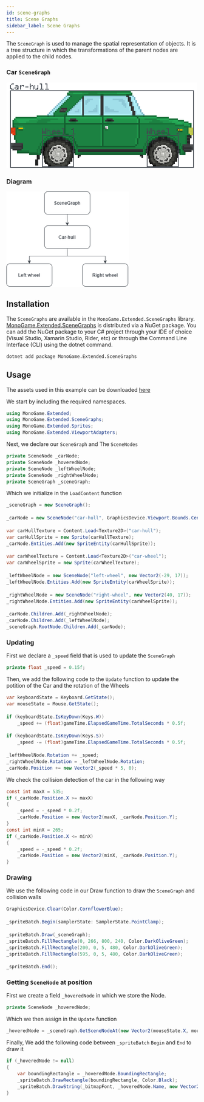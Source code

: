 ```yaml
---
id: scene-graphs
title: Scene Graphs
sidebar_label: Scene Graphs
---
```


The `SceneGraph` is used to manage the spatial representation of objects. It is a tree structure in which the transformations of the parent nodes are applied to the child nodes.

### Car `SceneGraph`
![Car scene graph](car-scene-graph.png)

### Diagram
![Diagram](diagram.png)

## Installation

The `SceneGraphs` are available in the `MonoGame.Extended.SceneGraphs` library.
[MonoGame.Extended.SceneGraphs](https://www.nuget.org/packages/MonoGame.Extended.SceneGraphs) is distributed via a NuGet package. You can add the NuGet package to your C# project through your IDE of choice (Visual Studio, Xamarin Studio, Rider, etc) or through the Command Line Interface (CLI) using the dotnet command.
```
dotnet add package MonoGame.Extended.SceneGraphs
```

## Usage

The assets used in this example can be downloaded [here](./assets.zip)

We start by including the required namespaces.

```cs
using MonoGame.Extended;
using MonoGame.Extended.SceneGraphs;
using MonoGame.Extended.Sprites;
using MonoGame.Extended.ViewportAdapters;
```

Next, we declare our `SceneGraph` and The `SceneNodes`

```cs
private SceneNode _carNode;
private SceneNode _hoveredNode;
private SceneNode _leftWheelNode;
private SceneNode _rightWheelNode;
private SceneGraph _sceneGraph;
```

Which we initialize in the `LoadContent` function

```cs
_sceneGraph = new SceneGraph();

_carNode = new SceneNode("car-hull", GraphicsDevice.Viewport.Bounds.Center.ToVector2());

var carHullTexture = Content.Load<Texture2D>("car-hull");
var carHullSprite = new Sprite(carHullTexture);
_carNode.Entities.Add(new SpriteEntity(carHullSprite));

var carWheelTexture = Content.Load<Texture2D>("car-wheel");
var carWheelSprite = new Sprite(carWheelTexture);

_leftWheelNode = new SceneNode("left-wheel", new Vector2(-29, 17));
_leftWheelNode.Entities.Add(new SpriteEntity(carWheelSprite));

_rightWheelNode = new SceneNode("right-wheel", new Vector2(40, 17));
_rightWheelNode.Entities.Add(new SpriteEntity(carWheelSprite));

_carNode.Children.Add(_rightWheelNode);
_carNode.Children.Add(_leftWheelNode);
_sceneGraph.RootNode.Children.Add(_carNode);
```

### Updating

First we declare a `_speed` field that is used to update the `SceneGraph`
```cs
private float _speed = 0.15f;
```

Then, we add the following code to the `Update` function to update the potition of the Car and the rotation of the Wheels

```cs
var keyboardState = Keyboard.GetState();
var mouseState = Mouse.GetState();

if (keyboardState.IsKeyDown(Keys.W))
    _speed += (float)gameTime.ElapsedGameTime.TotalSeconds * 0.5f;

if (keyboardState.IsKeyDown(Keys.S))
    _speed -= (float)gameTime.ElapsedGameTime.TotalSeconds * 0.5f;

_leftWheelNode.Rotation += _speed;
_rightWheelNode.Rotation = _leftWheelNode.Rotation;
_carNode.Position += new Vector2(_speed * 5, 0);
```

We check the collision detection of the car in the following way

```cs
const int maxX = 535;
if (_carNode.Position.X >= maxX)
{
    _speed = -_speed * 0.2f;
    _carNode.Position = new Vector2(maxX, _carNode.Position.Y);
}
const int minX = 265;
if (_carNode.Position.X <= minX)
{
    _speed = -_speed * 0.2f;
    _carNode.Position = new Vector2(minX, _carNode.Position.Y);
}
```

### Drawing
We use the following code in our Draw function to draw the `SceneGraph` and collision walls

```cs
GraphicsDevice.Clear(Color.CornflowerBlue);

_spriteBatch.Begin(samplerState: SamplerState.PointClamp);

_spriteBatch.Draw(_sceneGraph);
_spriteBatch.FillRectangle(0, 266, 800, 240, Color.DarkOliveGreen);
_spriteBatch.FillRectangle(200, 0, 5, 480, Color.DarkOliveGreen);
_spriteBatch.FillRectangle(595, 0, 5, 480, Color.DarkOliveGreen);

_spriteBatch.End();
```

### Getting `SceneNode` at position

First we create a field `_hoveredNode` in which we store the Node.

```cs
private SceneNode _hoveredNode;
```

Which we then assign in the `Update` function
```cs
_hoveredNode = _sceneGraph.GetSceneNodeAt(new Vector2(mouseState.X, mouseState.Y));
```

Finally, We add the following code between `_spriteBatch` `Begin` and `End` to draw it

```cs
if (_hoveredNode != null)
{
    var boundingRectangle = _hoveredNode.BoundingRectangle;
    _spriteBatch.DrawRectangle(boundingRectangle, Color.Black);
    _spriteBatch.DrawString(_bitmapFont, _hoveredNode.Name, new Vector2(14, 2), Color.White);
}
```